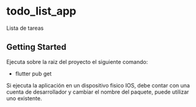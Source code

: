 # todo_list_app

Lista de tareas

## Getting Started

 Ejecuta sobre la raiz del proyecto el siguiente comando:
 - flutter pub get

 Si ejecuta la aplicación en un dispositivo fisico IOS, debe contar con una cuenta de desarrollador y cambiar el nombre del paquete, puede utilizar uno existente. 




